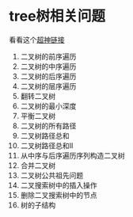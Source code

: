 # tree树相关问题
看看这个[超神链接](https://www.bilibili.com/video/BV1nG411x77H)
1. 二叉树的前序遍历
2. 二叉树的中序遍历
3. 二叉树的后序遍历
4. 二叉树的层序遍历
5. 翻转二叉树
6. 二叉树的最小深度
7. 平衡二叉树
8. 二叉树的所有路径
9. 二叉树路径总和
10. 二叉树路径总和II
11. 从中序与后序遍历序列构造二叉树
12. 合并二叉树
13. 二叉树公共祖先问题
14. 二叉搜索树中的插入操作
15. 删除二叉搜索树中的节点
16. 树的子结构